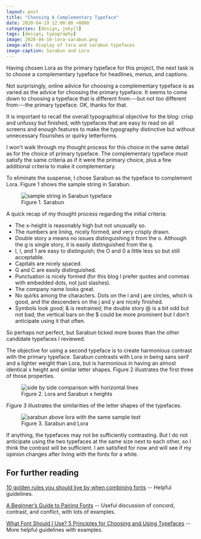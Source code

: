 ```yaml
---
layout: post
title: "Choosing A Complementary Typeface"
date: 2020-04-19 12:00:00 +0800
categories: [design, jekyll]
tags: [design, typography]
image: 2020-04-19-lora-sarabun.png
image-alt: display of lora and sarabun typefaces
image-caption: Sarabun and Lora
---
```


Having chosen Lora as the primary typeface for this project, the next task is to choose a complementary typeface for headlines, menus, and captions.

Not surprisingly, online advice for choosing a complementary typeface is as varied as the advice for choosing the primary typeface. It seems to come down to choosing a typeface that is different from---but not *too* different from---the primary typeface. OK, thanks for that.

It is important to recall the overall typographical objective for the blog: crisp and unfussy but finished, with typefaces that are easy to read on all screens and enough features to make the typography distinctive but without unnecessary flourishes or quirky letterforms.

I won't walk through my thought process for this choice in the same detail as for the choice of primary typeface. The complementary typeface must satisfy the same criteria as if it were the primary choice, plus a few additional criteria to make it complementary.

To eliminate the suspense, I chose Sarabun as the typeface to complement Lora. Figure 1 shows the sample string in Sarabun.

<figure>
  <img src="{{ site.baseurl }}/static/img/2020-04-19-sarabun.png" alt="sample string in Sarabun typeface" class="post__image" style="max-height: 15rem;" />
  <figcaption class="post__caption">Figure 1. Sarabun</figcaption>
</figure>

A quick recap of my thought process regarding the initial criteria:

* The x-height is reasonably high but not unusually so.
* The numbers are lining, nicely formed, and very crisply drawn.
* Double story a means no issues distinguishing it from the o. Although the g is single story, it is easily distinguished from the q.
* I, l, and 1 are easy to distinguish; the O and 0 a little less so but still acceptable.
* Capitals are nicely spaced.
* G and C are easily distinguished.
* Punctuation is nicely formed (for this blog I prefer quotes and commas with embedded dots, not just slashes).
* The company name looks great.
* No quirks among the characters. Dots on the i and j are circles, which is good, and the descenders on the j and y are nicely finished.
* Symbols look good; & is restrained; the double story @ is a bit odd but not bad; the vertical bars on the $ could be more prominent but I don't anticipate using it that often.

So perhaps not perfect, but Sarabun ticked more boxes than the other candidate typefaces I reviewed.

The objective for using a second typeface is to create harmonious contrast with the primary typeface. Sarabun contrasts with Lora in being sans serif and a lighter weight than Lora, but is harmonious in having an almost identical x height and similar letter shapes. Figure 2 illustrates the first three of those properties.

<figure>
  <img src="{{ site.baseurl }}/static/img/2020-04-19-loral-sarabun-x-height.png" alt="side by side comparison with horizontal lines" class="post__image" style="max-height: 10rem;" />
  <figcaption class="post__caption">Figure 2. Lora and Sarabun x heights</figcaption>
</figure>

Figure 3 illustrates the similarities of the letter shapes of the typefaces.

<figure>
  <img src="{{ site.baseurl }}/static/img/2020-04-19-sarabun-lora.png" alt="sarabun above lora with the same sample text" class="post__image" style="max-height: 10rem;" />
  <figcaption class="post__caption">Figure 3. Sarabun and Lora</figcaption>
</figure>

If anything, the typefaces may not be sufficiently contrasting. But I do not anticipate using the two typefaces at the same size next to each other, so I think the contrast will be sufficient. I am satisfied for now and will see if my opinion changes after living with the fonts for a while.

## For further reading

[10 golden rules you should live by when combining fonts](https://www.canva.com/learn/combining-fonts-10-must-know-tips-from-a-designer/) -- Helpful guidelines.

[A Beginner’s Guide to Pairing Fonts](https://webdesign.tutsplus.com/articles/a-beginners-guide-to-pairing-fonts--webdesign-5706) -- Useful discussion of concord, contrast, and conflict, with lots of examples.

[What Font Should I Use? 5 Principles for Choosing and Using Typefaces](https://www.smashingmagazine.com/2010/12/what-font-should-i-use-five-principles-for-choosing-and-using-typefaces/) -- More helpful guidelines with examples.